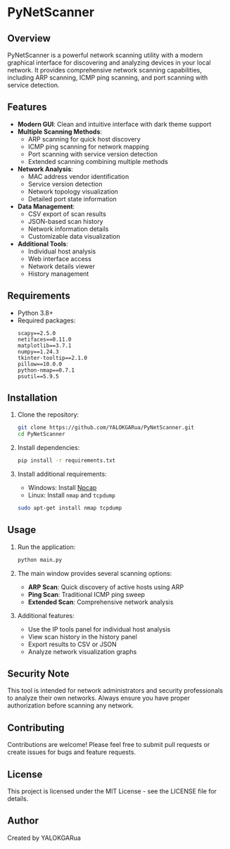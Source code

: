 # PyNetScanner

## Overview
PyNetScanner is a powerful network scanning utility with a modern graphical interface for discovering and analyzing devices in your local network. It provides comprehensive network scanning capabilities, including ARP scanning, ICMP ping scanning, and port scanning with service detection.

## Features
- **Modern GUI**: Clean and intuitive interface with dark theme support
- **Multiple Scanning Methods**:
  - ARP scanning for quick host discovery
  - ICMP ping scanning for network mapping
  - Port scanning with service version detection
  - Extended scanning combining multiple methods
- **Network Analysis**:
  - MAC address vendor identification
  - Service version detection
  - Network topology visualization
  - Detailed port state information
- **Data Management**:
  - CSV export of scan results
  - JSON-based scan history
  - Network information details
  - Customizable data visualization
- **Additional Tools**:
  - Individual host analysis
  - Web interface access
  - Network details viewer
  - History management

## Requirements
- Python 3.8+
- Required packages:
  ```
  scapy==2.5.0
  netifaces==0.11.0
  matplotlib==3.7.1
  numpy==1.24.3
  tkinter-tooltip==2.1.0
  pillow==10.0.0
  python-nmap==0.7.1
  psutil==5.9.5
  ```

## Installation
1. Clone the repository:
   ```bash
   git clone https://github.com/YALOKGARua/PyNetScanner.git
   cd PyNetScanner
   ```

2. Install dependencies:
   ```bash
   pip install -r requirements.txt
   ```

3. Install additional requirements:
   - Windows: Install [Npcap](https://npcap.com/#download)
   - Linux: Install `nmap` and `tcpdump`
   ```bash
   sudo apt-get install nmap tcpdump
   ```

## Usage
1. Run the application:
   ```bash
   python main.py
   ```

2. The main window provides several scanning options:
   - **ARP Scan**: Quick discovery of active hosts using ARP
   - **Ping Scan**: Traditional ICMP ping sweep
   - **Extended Scan**: Comprehensive network analysis

3. Additional features:
   - Use the IP tools panel for individual host analysis
   - View scan history in the history panel
   - Export results to CSV or JSON
   - Analyze network visualization graphs

## Security Note
This tool is intended for network administrators and security professionals to analyze their own networks. Always ensure you have proper authorization before scanning any network.

## Contributing
Contributions are welcome! Please feel free to submit pull requests or create issues for bugs and feature requests.

## License
This project is licensed under the MIT License - see the LICENSE file for details.

## Author
Created by YALOKGARua
